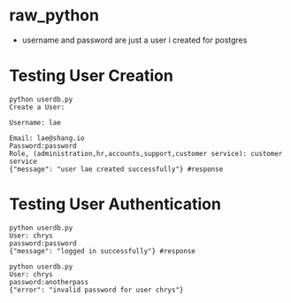 # raw_python
- username and password are just a user i created for postgres

# Testing User Creation
```
python userdb.py 
Create a User:

Username: lae

Email: lae@shang.io     
Password:password
Role, (administration,hr,accounts,support,customer service): customer service 
{"message": "user lae created successfully"} #response
```


# Testing User Authentication
```
python userdb.py 
User: chrys
password:password
{"message": "logged in successfully"} #response

python userdb.py 
User: chrys
password:anotherpass
{"error": "invalid password for user chrys"}

```

